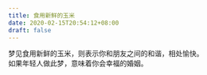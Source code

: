 ```yaml
---
title: 食用新鲜的玉米
date: 2020-02-15T20:54:12+08:00
draft: false
---
```


梦见食用新鲜的玉米，则表示你和朋友之间的和谐，相处愉快。<br>
如果年轻人做此梦，意味着你会幸福的婚姻。<br>
